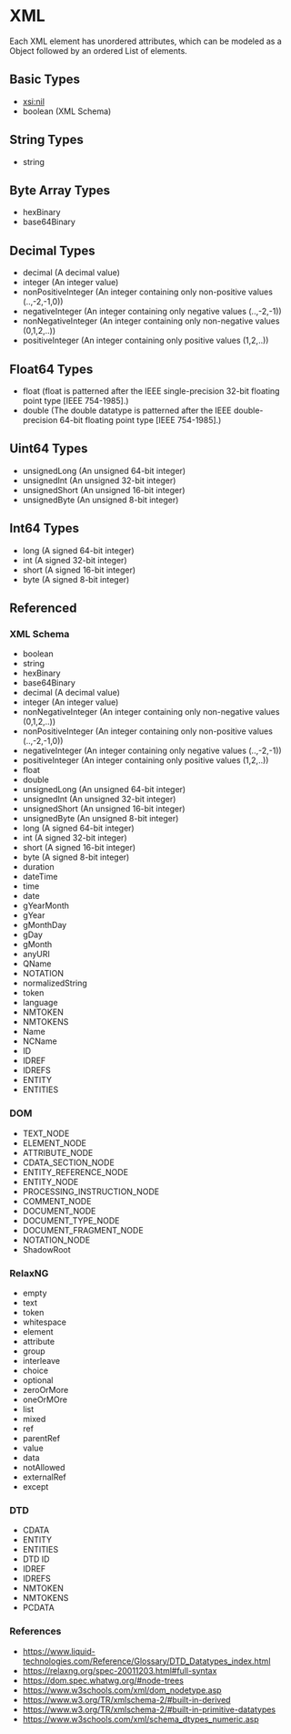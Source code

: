 # XML

Each XML element has unordered attributes, which can be modeled as a Object followed by an ordered List of elements.

## Basic Types

* [xsi:nil](https://www.w3.org/TR/xmlschema-1/#xsi_nil)
* boolean (XML Schema)

## String Types

* string

## Byte Array Types

* hexBinary
* base64Binary

## Decimal Types

* decimal (A decimal value)
* integer (An integer value)
* nonPositiveInteger (An integer containing only non-positive values (..,-2,-1,0))
* negativeInteger (An integer containing only negative values (..,-2,-1))
* nonNegativeInteger (An integer containing only non-negative values (0,1,2,..))
* positiveInteger (An integer containing only positive values (1,2,..))

## Float64 Types

* float (float is patterned after the IEEE single-precision 32-bit floating point type [IEEE 754-1985].)
* double (The double datatype is patterned after the IEEE double-precision 64-bit floating point type [IEEE 754-1985].)

## Uint64 Types

* unsignedLong (An unsigned 64-bit integer)
* unsignedInt (An unsigned 32-bit integer)
* unsignedShort (An unsigned 16-bit integer)
* unsignedByte (An unsigned 8-bit integer)

## Int64 Types

* long (A signed 64-bit integer)
* int (A signed 32-bit integer)
* short (A signed 16-bit integer)
* byte (A signed 8-bit integer)

## Referenced

### XML Schema

* boolean
* string
* hexBinary
* base64Binary
* decimal (A decimal value)
* integer (An integer value)
* nonNegativeInteger (An integer containing only non-negative values (0,1,2,..))
* nonPositiveInteger (An integer containing only non-positive values (..,-2,-1,0))
* negativeInteger (An integer containing only negative values (..,-2,-1))
* positiveInteger (An integer containing only positive values (1,2,..))
* float
* double
* unsignedLong (An unsigned 64-bit integer)
* unsignedInt (An unsigned 32-bit integer)
* unsignedShort (An unsigned 16-bit integer)
* unsignedByte (An unsigned 8-bit integer)
* long (A signed 64-bit integer)
* int (A signed 32-bit integer)
* short (A signed 16-bit integer)
* byte (A signed 8-bit integer)
* duration
* dateTime
* time
* date
* gYearMonth
* gYear
* gMonthDay
* gDay
* gMonth
* anyURI
* QName
* NOTATION
* normalizedString
* token
* language
* NMTOKEN
* NMTOKENS
* Name
* NCName
* ID
* IDREF
* IDREFS
* ENTITY
* ENTITIES

### DOM

* TEXT_NODE
* ELEMENT_NODE
* ATTRIBUTE_NODE
* CDATA_SECTION_NODE
* ENTITY_REFERENCE_NODE
* ENTITY_NODE
* PROCESSING_INSTRUCTION_NODE
* COMMENT_NODE
* DOCUMENT_NODE
* DOCUMENT_TYPE_NODE
* DOCUMENT_FRAGMENT_NODE
* NOTATION_NODE
* ShadowRoot

### RelaxNG

* empty
* text
* token
* whitespace
* element
* attribute
* group
* interleave
* choice
* optional
* zeroOrMore
* oneOrMOre
* list
* mixed
* ref
* parentRef
* value
* data
* notAllowed
* externalRef
* except

### DTD

* CDATA
* ENTITY
* ENTITIES
* DTD ID
* IDREF
* IDREFS
* NMTOKEN
* NMTOKENS
* PCDATA

### References

* https://www.liquid-technologies.com/Reference/Glossary/DTD_Datatypes_index.html
* https://relaxng.org/spec-20011203.html#full-syntax
* https://dom.spec.whatwg.org/#node-trees
* https://www.w3schools.com/xml/dom_nodetype.asp
* https://www.w3.org/TR/xmlschema-2/#built-in-derived
* https://www.w3.org/TR/xmlschema-2/#built-in-primitive-datatypes
* https://www.w3schools.com/xml/schema_dtypes_numeric.asp